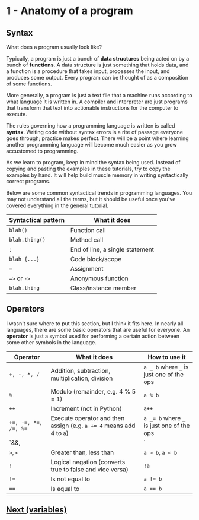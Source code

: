 # 1 - Anatomy of a program

## Syntax

What does a program usually look like?

Typically, a program is just a bunch of **data structures** being acted on by a bunch of **functions**. A data structure is just something that holds data, and a function is a procedure that takes input, processes the input, and produces some output. Every program can be thought of as a composition of some functions.

More generally, a program is just a text file that a machine runs according to what language it is written in. A compiler and interpreter are just programs that transform that text into actionable instructions for the computer to execute.

The rules governing how a programming language is written is called **syntax**. Writing code without syntax errors is a rite of passage everyone goes through; practice makes perfect. There will be a point where learning another programming language will become much easier as you grow accustomed to programming.

As we learn to program, keep in mind the syntax being used. Instead of copying and pasting the examples in these tutorials, try to copy the examples by hand. It will help build muscle memory in writing syntactically correct programs.

Below are some common syntactical trends in programming languages. You may not understand all the terms, but it should be useful once you've covered everything in the general tutorial.

| Syntactical pattern      | What it does |
| ----------- | ----------- |
| `blah()`      | Function call |
| `blah.thing()` | Method call |
| `;`   | End of line, a single statement        |
| `blah {...}` | Code block/scope |
| `=` | Assignment |
| `=>` or `->` | Anonymous function |
| `blah.thing` | Class/instance member |

## Operators

I wasn't sure where to put this section, but I think it fits here. In nearly all languages, there are some basic operators that are useful for everyone. An **operator** is just a symbol used for performing a certain action between some other symbols in the language.

| Operator | What it does | How to use it|
| ----------- | ----------- |--- |
| `+, -, *, /`      | Addition, subtraction, multiplication, division| `a _ b` where `_` is just one of the ops |
| `%` | Modulo (remainder, e.g. 4 % 5 = 1) | `a % b` |
| `++`   | Increment (not in Python) | `a++` |
| `+=, -=, *=, /=, %=` | Execute operator and then assign (e.g. `a += 4` means add 4 to `a`) | `a _= b` where `_` is just one of the ops
| `&&, ||` | Logical [AND](https://en.wikipedia.org/wiki/Logical_conjunction), logical [OR](https://en.wikipedia.org/wiki/Logical_disjunction) (in Python, it's `and` and `or`)| `a && b`, `a || b` |
| `>`, `<` | Greater than, less than| `a > b`, `a < b` |
| `!` | Logical negation (converts true to false and vice versa) | `!a` |
| `!=` | Is not equal to | `a != b` |
| `==` | Is equal to | `a == b`|

## [Next (variables)](./variables.md)

